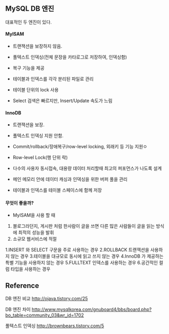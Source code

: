 ## MySQL DB 엔진

대표적인 두 엔진이 있다.

#### MyISAM

- 트랜잭션을 보장하지 않음.
- 풀텍스트 인덱싱(전체 문장을 카타로그로 저장하여, 인덱싱함)
- 복구 기능을 제공
- 테이블과 인덱스를 각각 분리된 파일로 관리
- 테이블 단위의 lock 사용


- Select 검색은 빠르지만, Insert/Update 속도가 느림



#### InnoDB

- 트랜잭션을 보장.
- 풀텍스트 인덱싱 지원 안함.


- Commit/rollback/장애복구/row-level locking, 외래키 등 기능 지원ㅇ
- Row-level Lock(행 단위 락)
- 다수의 사용자 동시접속, 대용량 데이터 처리할때 최고의 퍼포먼스가 나도록 설계
- 메인 메모리 안에 데이터 캐싱과 인덱싱을 위한 버퍼 풀을 관리
- 테이블과 인덱스를 테이블 스페이스에 함께 저장





#### 무엇이 좋을까?

- MyISAM을 사용 할 때

 1) 블로그라던지, 게시판 처럼 한사람이 글을 쓰면 다른 많은 사람들이 글을 읽는 방식에 최적의 성능을 발휘
 2) 소규모 웹서비스에 적절

1.INSERT 와 SELECT 구문을 주로 사용하는 경우 
2.ROLLBACK 트랜잭션을 사용하지 않는 경우 
3.테이블을 대규모로 동시에 읽고 쓰지 않는 경우 
4.InnoDB 가 제공하는 특별 기능을 사용하지 않는 경우 
5.FULLTEXT 인덱스를 사용하는 경우 
6.공간적인 컬럼 타입을 사용하는 경우 



## Reference

DB 엔진 비교 http://ojava.tistory.com/25

DB 엔진 차이 http://www.mysqlkorea.com/gnuboard4/bbs/board.php?bo_table=community_03&wr_id=1702

풀텍스트 인덱싱 http://brownbears.tistory.com/5